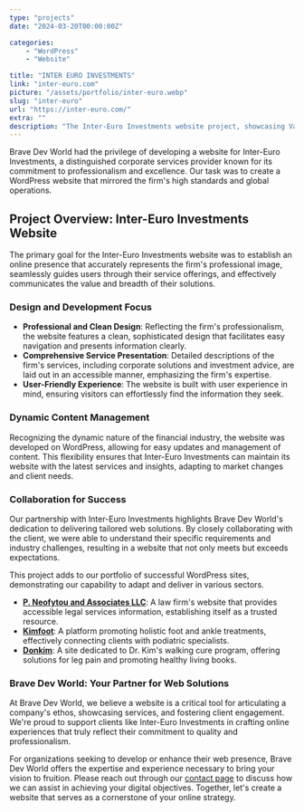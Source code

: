 ```yaml
---
type: "projects"
date: "2024-03-20T00:00:00Z"

categories: 
    - "WordPress"
    - "Website"

title: "INTER EURO INVESTMENTS"
link: "inter-euro.com"
picture: "/assets/portfolio/inter-euro.webp"
slug: "inter-euro"
url: "https://inter-euro.com/"
extra: ""
description: "The Inter-Euro Investments website project, showcasing Vasilkoff's proficiency in crafting professional WordPress interfaces."
---
```

Brave Dev World had the privilege of developing a website for Inter-Euro Investments, a distinguished corporate services provider known for its commitment to professionalism and excellence. Our task was to create a WordPress website that mirrored the firm's high standards and global operations.

## Project Overview: Inter-Euro Investments Website
The primary goal for the Inter-Euro Investments website was to establish an online presence that accurately represents the firm's professional image, seamlessly guides users through their service offerings, and effectively communicates the value and breadth of their solutions.

### Design and Development Focus
- **Professional and Clean Design**: Reflecting the firm's professionalism, the website features a clean, sophisticated design that facilitates easy navigation and presents information clearly.
- **Comprehensive Service Presentation**: Detailed descriptions of the firm's services, including corporate solutions and investment advice, are laid out in an accessible manner, emphasizing the firm's expertise.
- **User-Friendly Experience**: The website is built with user experience in mind, ensuring visitors can effortlessly find the information they seek.

### Dynamic Content Management
Recognizing the dynamic nature of the financial industry, the website was developed on WordPress, allowing for easy updates and management of content. This flexibility ensures that Inter-Euro Investments can maintain its website with the latest services and insights, adapting to market changes and client needs.

### Collaboration for Success
Our partnership with Inter-Euro Investments highlights Brave Dev World's dedication to delivering tailored web solutions. By closely collaborating with the client, we were able to understand their specific requirements and industry challenges, resulting in a website that not only meets but exceeds expectations.

This project adds to our portfolio of successful WordPress sites, demonstrating our capability to adapt and deliver in various sectors.

- [**P. Neofytou and Associates LLC**](/portfolio/p-neofytou): A law firm's website that provides accessible legal services information, establishing itself as a trusted resource.
- [**Kimfoot**](/portfolio/kimfoot ): A platform promoting holistic foot and ankle treatments, effectively connecting clients with podiatric specialists.
- [**Donkim**](/portfolio/donkim): A site dedicated to Dr. Kim's walking cure program, offering solutions for leg pain and promoting healthy living books.

### Brave Dev World: Your Partner for Web Solutions
At Brave Dev World, we believe a website is a critical tool for articulating a company's ethos, showcasing services, and fostering client engagement. We're proud to support clients like Inter-Euro Investments in crafting online experiences that truly reflect their commitment to quality and professionalism.

For organizations seeking to develop or enhance their web presence, Brave Dev World offers the expertise and experience necessary to bring your vision to fruition. Please reach out through our [contact page](/contact-us) to discuss how we can assist in achieving your digital objectives. Together, let's create a website that serves as a cornerstone of your online strategy.